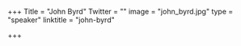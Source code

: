 +++
Title = "John Byrd"
Twitter = ""
image = "john_byrd.jpg"
type = "speaker"
linktitle = "john-byrd"

+++

